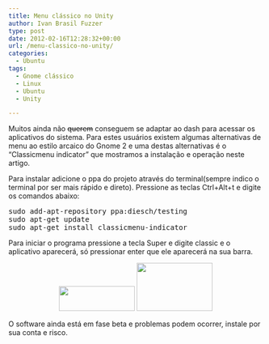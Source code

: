 ```yaml
---
title: Menu clássico no Unity
author: Ivan Brasil Fuzzer
type: post
date: 2012-02-16T12:28:32+00:00
url: /menu-classico-no-unity/
categories:
  - Ubuntu
tags:
  - Gnome clássico
  - Linux
  - Ubuntu
  - Unity

---
```

Muitos ainda não <del>querem</del> conseguem se adaptar ao dash para acessar os aplicativos do sistema. Para estes usuários existem algumas alternativas de menu ao estilo arcaico do Gnome 2 e uma destas alternativas é o &#8220;Classicmenu indicator&#8221; que mostramos a instalação e operação neste artigo.

Para instalar adicione o ppa do projeto através do terminal(sempre indico o terminal por ser mais rápido e direto). Pressione as teclas Ctrl+Alt+t e digite os comandos abaixo:

<pre class="brush:shell">sudo add-apt-repository ppa:diesch/testing
sudo apt-get update
sudo apt-get install classicmenu-indicator</pre>

Para iniciar o programa pressione a tecla Super e digite classic e o aplicativo aparecerá, só pressionar enter que ele aparecerá na sua barra.

<p style="text-align: center;">
  <a href="http://www.ubuntero.com.br/wp-content/uploads/2012/02/Captura-de-tela-em-2012-02-16-102422.png"><img class="alignnone size-thumbnail wp-image-3259" title="Captura de tela em 2012-02-16 10:24:22" src="http://www.ubuntero.com.br/wp-content/uploads/2012/02/Captura-de-tela-em-2012-02-16-102422-150x49.png" alt="" width="150" height="49" /></a> <a href="http://www.ubuntero.com.br/wp-content/uploads/2012/02/Captura-de-tela-em-2012-02-16-102440.png"><img class="alignnone size-thumbnail wp-image-3260" title="Captura de tela em 2012-02-16 10:24:40" src="http://www.ubuntero.com.br/wp-content/uploads/2012/02/Captura-de-tela-em-2012-02-16-102440-150x95.png" alt="" width="150" height="95" /></a>
</p>

O software ainda está em fase beta e problemas podem ocorrer, instale por sua conta e risco.